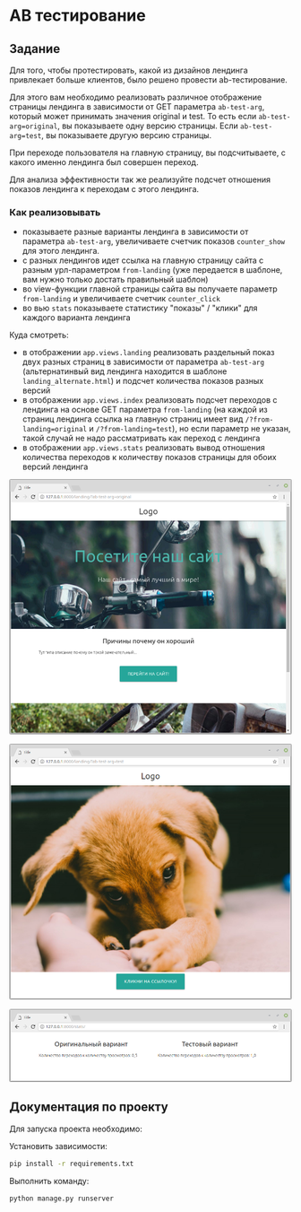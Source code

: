 
# AB тестирование

## Задание


Для того, чтобы протестировать, какой из дизайнов лендинга привлекает больше клиентов, было решено провести ab-тестирование.

Для этого вам необходимо реализовать различное отображение страницы лендинга в зависимости от GET параметра `ab-test-arg`, который может принимать значения original и test. То есть если `ab-test-arg=original`, вы показываете одну версию страницы. Если `ab-test-arg=test`, вы показываете другую версию страницы.

При переходе пользователя на главную страницу, вы подсчитываете, с какого именно лендинга был совершен переход.

Для анализа эффективности так же реализуйте подсчет отношения показов лендинга к переходам с этого лендинга.

### Как реализовывать

- показываете разные варианты лендинга в зависимости от параметра `ab-test-arg`, увеличиваете счетчик показов `counter_show` для этого лендинга.
- с разных лендингов идет ссылка на главную страницу сайта с разным урл-параметром `from-landing` (уже передается в шаблоне, вам нужно только достать правильный шаблон)
- во view-функции главной страницы сайта вы получаете параметр `from-landing` и увеличиваете счетчик `counter_click`
- во вью `stats` показываете статистику "показы" / "клики" для каждого варианта лендинга  

Куда смотреть:

* в отображении `app.views.landing` реализовать раздельный показ двух разных страниц в зависимости от параметра `ab-test-arg`
  (альтернатинвый вид лендинга находится в шаблоне `landing_alternate.html`)
  и подсчет количества показов разных версий
* в отображении `app.views.index` реализовать подсчет переходов с лендинга
  на основе GET параметра `from-landing` (на каждой из страниц лендинга
  ссылка на главную страниц имеет вид `/?from-landing=original` и `/?from-landing=test`), но если параметр не указан, такой случай не надо рассматривать как переход с лендинга
* в отображении `app.views.stats` реализовать вывод
  отношения количества переходов к количеству показов страницы
  для обоих версий лендинга

![Изначальный лендинг](./res/original.png)

![Альтернативный лендинг](./res/test.png)

![Статистика](./res/stats.png)

## Документация по проекту

Для запуска проекта необходимо:

Установить зависимости:

```bash
pip install -r requirements.txt
```

Выполнить команду:

```bash
python manage.py runserver
```
